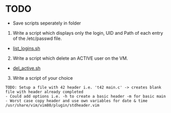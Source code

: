 # TODO

- Save scripts seperately in folder

1. Write a script which displays only the login, UID and Path of each entry of the /etc/passwd file.

- [list_logins.sh](./scripts/list_logins.sh)

2. Write a script which delete an ACTIVE user on the VM.

- [del_active.sh](./scripts/del_active.sh)

3. Write a script of your choice

```
TODO: Setup a file with 42 header i.e. 't42 main.c' -> creates blank file with header already completed
- Could add options i.e. -h to create a basic header -m for basic main
- Worst case copy header and use own variables for date & time
/usr/share/vim/vim80/plugin/stdheader.vim
```

